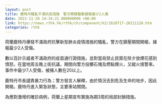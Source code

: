 ```yaml
---
layout: post
title: 鹿特丹騷亂不滿抗疫措施　警方開槍驅散據報最少2人傷
date: 2021-11-20 14:34:21.000000000 +08:00
link: https://news.rthk.hk/rthk/ch/component/k2/1620717-20211120.htm
categories: rthk
---
```


荷蘭鹿特丹爆發不滿政府抗擊新型肺炎疫情措施的騷亂，警方在鎮壓期間開槍，據報最少2人受傷。

數以百計示威者不滿政府的疫苗通行證措施，並對當局禁止民眾在除夕放煙花感到憤怒，在當地周五晚上街抗議，期間向警方投擲石塊及燃點煙火，又縱火燒警車。事件中最少7人受傷，被捕人數在20以上。

鹿特丹市長譴責暴力行為；警方發言人解釋，由於情況去到危及生命的地步，因此開槍。鹿特丹進入緊急狀態，主要車站關閉。

為應對激增的確診病例，荷蘭上星期宣布實施為期3周的局部封鎖措施。
